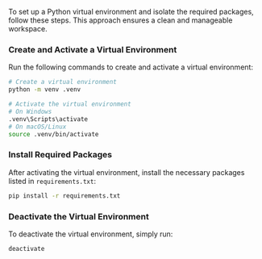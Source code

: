 To set up a Python virtual environment and isolate the required packages, follow these steps. This approach ensures a clean and manageable workspace.

### Create and Activate a Virtual Environment

Run the following commands to create and activate a virtual environment:

```bash
# Create a virtual environment
python -m venv .venv

# Activate the virtual environment
# On Windows
.venv\Scripts\activate
# On macOS/Linux
source .venv/bin/activate
```

### Install Required Packages

After activating the virtual environment, install the necessary packages listed in `requirements.txt`:

```bash
pip install -r requirements.txt
```

### Deactivate the Virtual Environment

To deactivate the virtual environment, simply run:

```bash
deactivate
```
